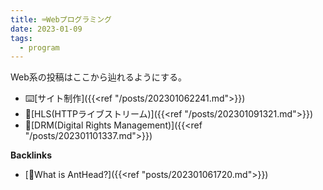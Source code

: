 ```yaml
---
title: ⌨️Webプログラミング
date: 2023-01-09
tags:
  - program
---
```


Web系の投稿はここから辿れるようにする。  

- ⌨️[サイト制作]({{<ref "/posts/202301062241.md">}})  
- 📝[HLS(HTTPライブストリーム)]({{<ref "/posts/202301091321.md">}})  
- 📝[DRM(Digital Rights Management)]({{<ref "/posts/202301101337.md">}})  

**Backlinks**
- [🐜What is AntHead?]({{<ref "posts/202301061720.md">}})